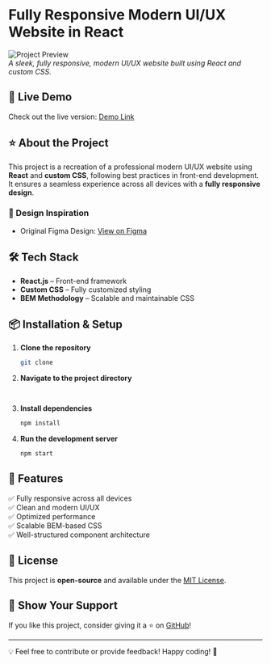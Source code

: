 # Fully Responsive Modern UI/UX Website in React

![Project Preview](assets/preview.png)  
*A sleek, fully responsive, modern UI/UX website built using React and custom CSS.*

## 🚀 Live Demo
Check out the live version: [Demo Link](https://your-demo-link.com)

## ⭐ About the Project
This project is a recreation of a professional modern UI/UX website using **React** and **custom CSS**, following best practices in front-end development. It ensures a seamless experience across all devices with a **fully responsive design**.

### 🎨 Design Inspiration
- Original Figma Design: [View on Figma](https://www.figma.com/file/lz9lLpFHMx...)


## 🛠 Tech Stack
- **React.js** – Front-end framework
- **Custom CSS** – Fully customized styling
- **BEM Methodology** – Scalable and maintainable CSS


## 📦 Installation & Setup
1. **Clone the repository**
   ```bash
   git clone 
   ```
2. **Navigate to the project directory**
   ```bash
 
   ```
3. **Install dependencies**
   ```bash
   npm install
   ```
4. **Run the development server**
   ```bash
   npm start
   ```

## 🌟 Features
✅ Fully responsive across all devices  
✅ Clean and modern UI/UX  
✅ Optimized performance  
✅ Scalable BEM-based CSS  
✅ Well-structured component architecture  

## 📜 License
This project is **open-source** and available under the [MIT License](LICENSE).

## 🙌 Show Your Support
If you like this project, consider giving it a ⭐ on [GitHub](https://github.com/your-username/project-name)!

---
💡 Feel free to contribute or provide feedback! Happy coding! 🚀

